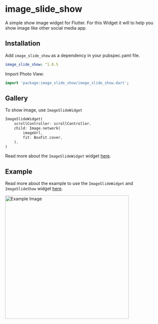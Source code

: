 # image_slide_show

A simple show image widget for Flutter. For this Widget it will to help you show image like other social media app.

## Installation

Add `image_slide_show` as a dependency in your pubspec.yaml file.

```yaml
image_slide_show: ^1.0.5
```

Import Photo View:

```dart
import 'package:image_slide_show/image_slide_show.dart';
```

## Gallery

To show image, use `ImageSlideWidget`

```dart
ImageSlideWidget(
    scrollController: scrollController,
    child: Image.network(
        imageUrl,
        fit: BoxFit.cover,
    ),
)
```

Read more about the `ImageSlideWidget` widget [here](https://github.com/haidzkkk/image_slide_show/blob/main/lib/image_slide_widget.dart).

## Example

Read more about the example to use the `ImageSlideWidget` and `ImageSlideShow` widget [here](https://github.com/haidzkkk/image_slide_show/blob/main/example/lib/main.dart).

<img src="https://github.com/user-attachments/assets/5522f94c-dc98-450e-a76c-595a04a24179" alt="Example Image" height="400"/>